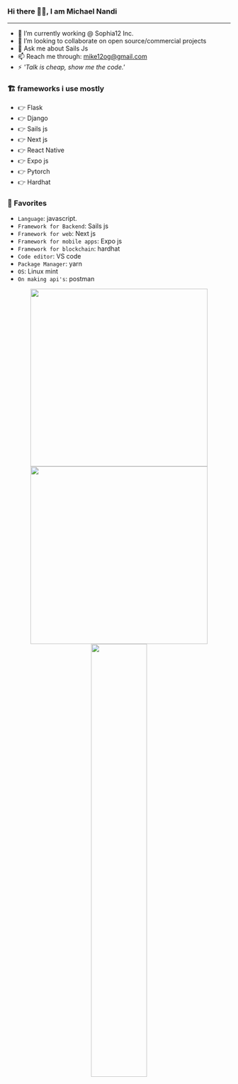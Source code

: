 ### Hi there 🙋‍♂️, I am Michael Nandi

---

- 🔭 I’m currently working @ Sophia12 Inc.
- 👯 I’m looking to collaborate on open source/commercial projects
- 💬 Ask me about Sails Js
- 📫 Reach me through: mike12og@gmail.com
- ⚡ _'Talk is cheap, show me the code.'_

### 🏗️ frameworks i use mostly

- 👉 Flask
- 👉 Django
- 👉 Sails js
- 👉 Next js
- 👉 React Native
- 👉 Expo js
- 👉 Pytorch
- 👉 Hardhat

### 💞 Favorites

- `Language`: javascript.
- `Framework for Backend`: Sails js
- `Framework for web`: Next js
- `Framework for mobile apps`: Expo js
- `Framework for blockchain`: hardhat
- `Code editor`: VS code
- `Package Manager`: yarn
- `OS`: Linux mint
- `On making api's`: postman

<p align = "center">
  <img src = "https://github-readme-stats.vercel.app/api?username=mikenandi&show_icons=true&theme=bear" width = 400>
  <img src = "https://github-readme-streak-stats.herokuapp.com?user=mikenandi&theme=dark&hide_border=true" width = 400>
  <img height="50%" width="auto" src ="https://github-readme-stats.vercel.app/api/top-langs/?username=mikenandi&layout=compact&hide_border=true&theme=darcula&bg_color=00000000&langs_count=6&hide=jupyter%20notebook,tex,css,php">
</p>
